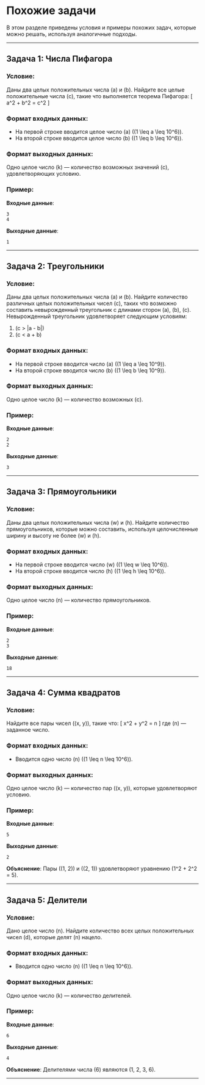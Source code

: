 
# Похожие задачи

В этом разделе приведены условия и примеры похожих задач, которые можно решать, используя аналогичные подходы.

---

## Задача 1: Числа Пифагора

### Условие:
Даны два целых положительных числа \(a\) и \(b\). Найдите все целые положительные числа \(c\), такие что выполняется теорема Пифагора:
\[
a^2 + b^2 = c^2
\]

### Формат входных данных:
- На первой строке вводится целое число \(a\) (\(1 \leq a \leq 10^6\)).
- На второй строке вводится целое число \(b\) (\(1 \leq b \leq 10^6\)).

### Формат выходных данных:
Одно целое число \(k\) — количество возможных значений \(c\), удовлетворяющих условию.

### Пример:
**Входные данные**:
```
3
4
```

**Выходные данные**:
```
1
```

---

## Задача 2: Треугольники

### Условие:
Даны два целых положительных числа \(a\) и \(b\). Найдите количество различных целых положительных чисел \(c\), таких что возможно составить невырожденный треугольник с длинами сторон \(a\), \(b\), \(c\). Невырожденный треугольник удовлетворяет следующим условиям:
1. \(c > |a - b|\)
2. \(c < a + b\)

### Формат входных данных:
- На первой строке вводится число \(a\) (\(1 \leq a \leq 10^9\)).
- На второй строке вводится число \(b\) (\(1 \leq b \leq 10^9\)).

### Формат выходных данных:
Одно целое число \(k\) — количество возможных \(c\).

### Пример:
**Входные данные**:
```
2
2
```

**Выходные данные**:
```
3
```

---

## Задача 3: Прямоугольники

### Условие:
Даны два целых положительных числа \(w\) и \(h\). Найдите количество прямоугольников, которые можно составить, используя целочисленные ширину и высоту не более \(w\) и \(h\).

### Формат входных данных:
- На первой строке вводится число \(w\) (\(1 \leq w \leq 10^6\)).
- На второй строке вводится число \(h\) (\(1 \leq h \leq 10^6\)).

### Формат выходных данных:
Одно целое число \(n\) — количество прямоугольников.

### Пример:
**Входные данные**:
```
2
3
```

**Выходные данные**:
```
18
```

---

## Задача 4: Сумма квадратов

### Условие:
Найдите все пары чисел \((x, y)\), такие что:
\[
x^2 + y^2 = n
\]
где \(n\) — заданное число.

### Формат входных данных:
- Вводится одно число \(n\) (\(1 \leq n \leq 10^6\)).

### Формат выходных данных:
Одно целое число \(k\) — количество пар \((x, y)\), которые удовлетворяют условию.

### Пример:
**Входные данные**:
```
5
```

**Выходные данные**:
```
2
```

**Объяснение**:
Пары \((1, 2)\) и \((2, 1)\) удовлетворяют уравнению \(1^2 + 2^2 = 5\).

---

## Задача 5: Делители

### Условие:
Дано целое число \(n\). Найдите количество всех целых положительных чисел \(d\), которые делят \(n\) нацело.

### Формат входных данных:
- Вводится одно число \(n\) (\(1 \leq n \leq 10^6\)).

### Формат выходных данных:
Одно целое число \(k\) — количество делителей.

### Пример:
**Входные данные**:
```
6
```

**Выходные данные**:
```
4
```

**Объяснение**:
Делителями числа \(6\) являются \(1, 2, 3, 6\).

---
```
